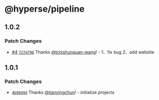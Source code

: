# @hyperse/pipeline

## 1.0.2

### Patch Changes

- [#4](https://github.com/hyperse-io/track/pull/4) [`72fd798`](https://github.com/hyperse-io/track/commit/72fd79852a8d68edfc782c34aedbb94f1815fbd4) Thanks [@tclxshunquan-wang](https://github.com/tclxshunquan-wang)! - 1、fix bug
  2、add website

## 1.0.1

### Patch Changes

- [`4b9049d`](https://github.com/hyperse-io/pipeline/commit/4b9049d29b7b9fe2be066bddb27e3fe7d959d788) Thanks [@tianyingchun](https://github.com/tianyingchun)! - initialize projects
